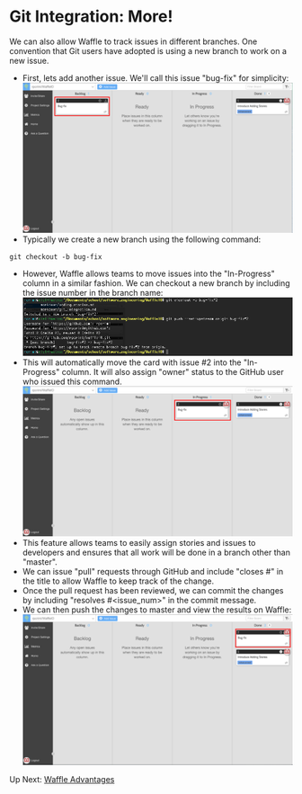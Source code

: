 # Git Integration: More!

We can also allow Waffle to track issues in different branches. One convention that Git users have adopted is using a new branch to work on a new issue. 

- First, lets add another issue. We'll call this issue "bug-fix" for simplicity:
![New Story](/images/w_add_story_2.png?raw=true "New Story")
- Typically we create a new branch using the following command:
```
git checkout -b bug-fix
```
- However, Waffle allows teams to move issues into the "In-Progress" column in a similar fashion. We can checkout a new branch by including the issue number in the branch name:
![New Branch](/images/git_new_branch_2.png?raw=true "New Branch")
- This will automatically move the card with issue #2 into the "In-Progress" column. It will also assign "owner" status to the GitHub user who issued this command.
![Moved to In-Progress](/images/w_new_branch_2.png?raw=true "Moved to In-Progress")
- This feature allows teams to easily assign stories and issues to developers and ensures that all work will be done in a branch other than "master".
- We can issue "pull" requests through GitHub and include "closes #" in the title to allow Waffle to keep track of the change.
- Once the pull request has been reviewed, we can commit the changes by including "resolves #<issue_num>" in the commit message.
- We can then push the changes to master and view the results on Waffle:
![Moved to Done 2](/images/w_moved_to_done_2.png?raw=true "Moved to Done 2")

Up Next: [Waffle Advantages](https://github.com/rpcrimi/WaffleIO/blob/master/markdown/waffle_advantages.md)